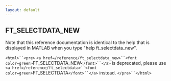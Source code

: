 ```yaml
---
layout: default
---
```


##  FT_SELECTDATA_NEW

Note that this reference documentation is identical to the help that is displayed in MATLAB when you type "help ft_selectdata_new".

`<html>``<pre>`
    `<a href=/reference/ft_selectdata_new>``<font color=green>`FT_SELECTDATA_NEW`</font>``</a>` is deprecated, please use `<a href=/reference/ft_selectdata>``<font color=green>`FT_SELECTDATA`</font>``</a>` instead.
`</pre>``</html>`

